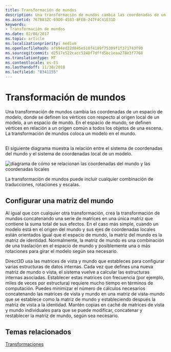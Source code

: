 ```yaml
---
title: Transformación de mundos
description: Una transformación de mundos cambia las coordenadas de un espacio de modelo, donde se definen los vértices con respecto al origen local de un modelo, a un espacio de mundo.
ms.assetid: 767B032C-69D0-4583-8FEB-247F4C41E31D
keywords:
- Transformación de mundos
ms.date: 02/08/2017
ms.topic: article
ms.localizationpriority: medium
ms.openlocfilehash: af694ed32d845e518f4189f75309f1f371743f90
ms.sourcegitcommit: d2517e522cacc5240f7dffd5bc1eaa278e3f7768
ms.translationtype: MT
ms.contentlocale: es-ES
ms.lasthandoff: 11/30/2018
ms.locfileid: "8341155"
---
```

# <a name="world-transform"></a>Transformación de mundos


Una transformación de mundos cambia las coordenadas de un espacio de modelo, donde se definen los vértices con respecto al origen local de un modelo, a un espacio de mundo. En el espacio de mundo, se definen vértices en relación a un origen común a todos los objetos de una escena. La transformación de mundos coloca un modelo en el mundo.

## <span id="What_Is_a_World_Transform"></span><span id="what_is_a_world_transform"></span><span id="WHAT_IS_A_WORLD_TRANSFORM"></span>


El siguiente diagrama muestra la relación entre el sistema de coordenadas del mundo y el sistema de coordenadas local de un modelo.

![diagrama de cómo se relacionan las coordenadas del mundo y las coordenadas locales](images/worldcrd.png)

La transformación de mundos puede incluir cualquier combinación de traducciones, rotaciones y escalas.

## <a name="span-idsettingupaworldmatrixxmlspansetting-up-a-world-matrix"></a><span id="SETTING_UP_A_WORLD_MATRIX.XML"></span>Configurar una matriz del mundo


Al igual que con cualquier otra transformación, crea la transformación de mundos concatenando una serie de matrices en una única matriz que contiene la suma total de sus efectos. En el caso más simple, cuando un modelo está en el origen del mundo y sus ejes de coordenadas locales están orientados igual que el espacio de mundo, la matriz del mundo es la matriz de identidad. Normalmente, la matriz de mundo es una combinación de una traslación en el espacio de mundo y posiblemente una o más rotaciones para girar el modelo según sea necesario.

Direct3D usa las matrices de vista y mundo que estableces para configurar varias estructuras de datos internas. Cada vez que defines una nueva matriz de mundo o vista, el sistema vuelve a calcular las estructuras internas asociadas. Establecer estas matrices con frecuencia (por ejemplo, miles de veces por estructura) requiere mucho tiempo en términos de computación. Puedes minimizar el número de cálculos necesarios concatenando las matrices de vista y mundo en una matriz de vista-mundo que se establece como la matriz de mundo y estableciendo después la matriz de vista a la identidad. Mantén copias en caché de matrices de vista y mundo individuales para que se puede modificar, concatenar y restablecer la matriz de mundo, según sea necesario.

## <a name="span-idrelated-topicsspanrelated-topics"></a><span id="related-topics"></span>Temas relacionados


[Transformaciones](transforms.md)

 

 




